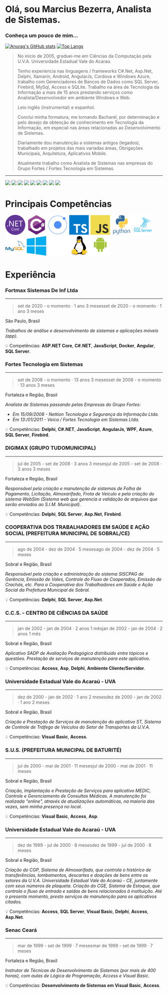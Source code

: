 # Olá, sou Marcius Bezerra, Analista de Sistemas.
### Conheça um pouco de mim...

[![Anurag's GitHub stats](https://github-readme-stats.vercel.app/api?username=marciusbezerra&count_private=true&show_icons=true&theme=radical&include_all_commits=true&custom_title=Minhas%20Estatísticas)](https://github.com/marciusbezerra)
[![Top Langs](https://github-readme-stats.vercel.app/api/top-langs/?username=marciusbezerra&layout=compact&count_private=true&show_icons=true&theme=radical&langs_count=9&&custom_title=Linguagens%20Frequentes)](https://github.com/marciusbezerra)

> No início de 2005, graduei-me em Ciências da Computação pela U.V.A. Universidade Estadual Vale do Acaraú.
> 
> Tenho experiencia nas linguagens / frameworks C#.Net, Asp.Net, Delphi, Xamarin, Android, AngularJs, Cordova e Windows Azure, trabalho com Gerenciadores de Bancos de Dados como SQL Server, Firebird, MySql, Access e SQLite. Trabalho na área de Tecnologia da Informação a mais de 15 anos prestando serviços como Analista/Desenvolvedor em ambiente Windows e Web.
> 
> Leio inglês (instrumental) e espanhol.
> 
> Conclui minha formatura, me tornando Bacharel, por determinação e pelo desejo de obtenção de conhecimento em Tecnologia da Informação, em especial nas áreas relacionadas ao Desenvolvimento de Sistemas.
> 
> Diariamente dou manutenção a sistemas antigos (legados), trabalhado em projetos das mais variadas áreas, Obrigações Municipais, Arquitetura, Aplicativos Mobile.
> 
> Atualmente trabalho como Analista de Sistemas nas empresas do Grupo Fortes / Fortes Tecnologia em Sistemas.

---
<div style="display: inline-block">
<a href="https://wa.me/5585988559171" target="_blank"><img height="20" src="https://img.shields.io/badge/WhatsApp-25D366?style=for-the-badge&logo=whatsapp&logoColor=white"/></a>
<a href="mailto:marciusbezerra@gmail.com" target="_blank"><img height="20" src="https://img.shields.io/badge/Gmail-D14836?style=for-the-badge&logo=gmail&logoColor=white"/></a>
<a href="http://m.me/marciusbezerra" target="_blank"><img height="20" src="https://img.shields.io/badge/Messenger-00B2FF?style=for-the-badge&logo=messenger&logoColor=white"/></a>
<a href="mailto:marciusbezerra@outlook.com" target="_blank"><img height="20" src="https://img.shields.io/badge/Microsoft_Outlook-0078D4?style=for-the-badge&logo=microsoft-outlook&logoColor=white"/></a>
<a href="https://discord.gg/S2eDPyfu5E" target="_blank"><img height="20" src="https://img.shields.io/badge/Discord-7289DA?style=for-the-badge&logo=discord&logoColor=white"/></a>
<a href="https://www.facebook.com/marciusbezerra/" target="_blank"><img height="20" src="https://img.shields.io/badge/Facebook-1877F2?style=for-the-badge&logo=facebook&logoColor=white"/></a>
<a href="https://www.instagram.com/marciusbezerra/" target="_blank"><img height="20" src="https://img.shields.io/badge/Instagram-E4405F?style=for-the-badge&logo=instagram&logoColor=white"/></a>
<a href="https://twitter.com/marciusbezerra" target="_blank"><img height="20" src="https://img.shields.io/badge/Twitter-1DA1F2?style=for-the-badge&logo=twitter&logoColor=white"/></a>
<a href="https://www.linkedin.com/in/marciusbezerra/" target="_blank"><img height="20" src="https://img.shields.io/badge/LinkedIn-0077B5?style=for-the-badge&logo=linkedin&logoColor=white"/></a>
</div>

# Principais Competências

<div style="display: inline-block">
<img width="64" height="64" src="imgs/lang/dotnetcore-original.svg" alt="dotnet core" />
<img width="64" height="64" src="imgs/lang/csharp-original.svg" alt="csharp" />
<img width="64" height="64" src="imgs/lang/ionic-original.svg" alt="ionic" />
<img width="64" height="64" src="imgs/lang/typescript-original.svg" alt="typescript" />
<img width="64" height="64" src="imgs/lang/javascript-original.svg" alt="javascript" />
<img width="64" height="64" src="imgs/lang/python-original-wordmark.svg" alt="python" />
<img width="64" height="64" src="imgs/lang/microsoftsqlserver-plain-wordmark.svg" alt="sql server" />
<img width="64" height="64" src="imgs/lang/mysql-original-wordmark.svg" alt="mysql" />
<img width="64" height="64" src="imgs/lang/windows8-original.svg" alt="windows" />
<img width="64" height="64" src="imgs/lang/apple-original.svg" alt="apple" />
<img width="64" height="64" src="imgs/lang/linux-original.svg" alt="linux" />
<img width="64" height="64" src="imgs/lang/android-original-wordmark.svg" alt="android" />
</div>

# Experiência

### Fortmax Sistemas De Inf Ltda
---

> set de 2020 - o momento · 1 ano 3 mesesset de 2020 - o momento · 1 ano 3 meses

São Paulo, Brasil

_Trabalhos de análise e desenvolvimento de sistemas e aplicações móveis (app)._

💡 Competências: **ASP.NET Core**, **C#.NET**, **JavaScript**, **Docker**, **Angular**, **SQL Server**.

### Fortes Tecnologia em Sistemas
---

> set de 2008 - o momento · 13 anos 3 mesesset de 2008 - o momento · 13 anos 3 meses

Fortaleza e Região, Brasil

_Analista de Sistemas passando pelas Empresas do Grupo Fortes:_

- _Em 15/09/2008 - Nettion Tecnologia e Segurança da Informação Ltda._
- _Em 13:/01/2011 - Veica / Fortes Tecnologia em Sistemas Ltda._

💡 Competências: **Delphi**, **C#.NET**, **JavaScript**, **AngularJs**, **WPF**, **Azure**, **SQL Server**, **Firebird**.

### DIGIMAX (GRUPO TUDOMUNICIPAL)
---

> jul de 2005 - set de 2008 · 3 anos 3 mesesjul de 2005 - set de 2008 · 3 anos 3 meses

Fortaleza e Região, Brasil

_Responsável pela criação e manutenção de sistemas de Folha de Pagamento, Licitação, Almoxarifado, Frota de Veículo e pela criação do sistema WebSim (Sistema web que gerencia a validação de arquivos que serão enviados ao S.I.M. Municipal)._

💡 Competências: **Delphi**, **SQL Server**, **Asp.Net**, **Firebird**.

### COOPERATIVA DOS TRABALHADORES EM SAÚDE E AÇÃO SOCIAL (PREFEITURA MUNICIPAL DE SOBRAL/CE)
---

> ago de 2004 - dez de 2004 · 5 mesesago de 2004 - dez de 2004 · 5 meses

Sobral e Região, Brasil

_Responsável pela criação e administração do sistema SISCPAG de Gerência, Emissão de Vales, Controle do Fluxo de Cooperados, Emissão de Crachás, etc. Para a Cooperativa dos Trabalhadores em Saúde e Ação Social da Prefeitura Municipal de Sobral._

💡 Competências: **Delphi**, **SQL Server**, **Asp.Net**.

### C.C.S. - CENTRO DE CIÊNCIAS DA SAÚDE
---

> jan de 2002 - jan de 2004 · 2 anos 1 mêsjan de 2002 - jan de 2004 · 2 anos 1 mês

Sobral e Região, Brasil

_Aplicativo SADP de Avaliação Pedagógica distribuído entre tópicos e questões. Prestação de serviços de manutenção para este aplicativo._

💡 Competências: **Access**, **Asp**, **Delphi**, **Ambiente Cliente/Servidor**.

### Universidade Estadual Vale do Acaraú - UVA
---

> dez de 2000 - jan de 2002 · 1 ano 2 mesesdez de 2000 - jan de 2002 · 1 ano 2 meses

Sobral e Região, Brasil

_Criação e Prestação de Serviços de manutenção do aplicativo ST, Sistema de Controle de Tráfego de Veículos do Setor de Transportes da U.V.A._

💡 Competências: **Visual Basic**, **Access**.

### S.U.S. (PREFEITURA MUNICIPAL DE BATURITÉ)
---

> jul de 2000 - mai de 2001 · 11 mesesjul de 2000 - mai de 2001 · 11 meses

Sobral e Região, Brasil

_Criação, Implantação e Prestação de Serviços para aplicativo MEDIC, Controle e Gerenciamento de Consultas Médicas. A manutenção foi realizada "online", através de atualizações automáticas, na maioria das vezes, sem minha presença no local._

💡 Competências: **Visual Basic**, **Access**, **Asp**.

### Universidade Estadual Vale do Acaraú - UVA
---

> dez de 1999 - jul de 2000 · 8 mesesdez de 1999 - jul de 2000 · 8 meses

Sobral e Região, Brasil

_Criação do CGP, Sistema de Almoxarifado, que controla o histórico de transferências, tombamentos, descartes e doações de bens entre os setores da U.V.A. Universidade Estadual Vale do Acaraú - CE, juntamente com seus números de plaqueta. Criação do CGE, Sistema de Estoque, que controla o fluxo de entrada e saídas de bens relacionados à instituição. Até o presente momento, presto
serviços de manutenção para os aplicativos citados._

💡 Competências: **Access**, **SQL Server**, **Visual Basic**, **Delphi**, **Access**, **Asp.Net**.

### Senac Ceará
---

> mar de 1999 - set de 1999 · 7 mesesmar de 1999 - set de 1999 · 7 meses

Fortaleza e Região, Brasil

_Instrutor de Técnicas de Desenvolvimento de Sistemas (por mais de 400 horas), com aulas de Lógica de Programação, Access e Visual Basic._

💡 Competências: **Desenvolvimento de Sistemas em Visual Basic**, **Access**.
